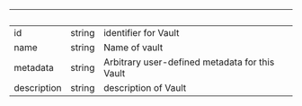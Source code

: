 <!-- Code generated for API Clients. DO NOT EDIT. -->

| &nbsp;      | &nbsp; | &nbsp;                                         |
| ----------- | ------ | ---------------------------------------------- |
| id          | string | identifier for Vault                           |
| name        | string | Name of vault                                  |
| metadata    | string | Arbitrary user-defined metadata for this Vault |
| description | string | description of Vault                           |
